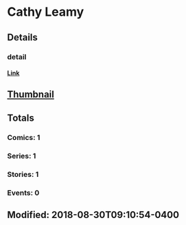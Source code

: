 # Cathy  Leamy 
## Details
### detail
#### [Link](http://marvel.com/comics/creators/13577/cathy_leamy?utm_campaign=apiRef&utm_source=225578a89fc76f3d20fbffda5d17a88d)
## [Thumbnail](http://i.annihil.us/u/prod/marvel/i/mg/b/40/image_not_available.jpg)
## Totals
### Comics: 1
### Series: 1
### Stories: 1
### Events: 0
## Modified: 2018-08-30T09:10:54-0400